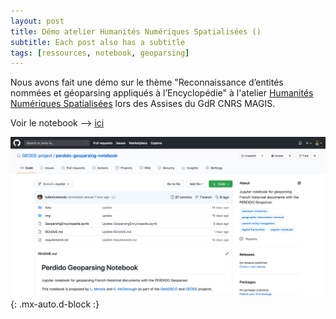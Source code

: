 ```yaml
---
layout: post
title: Démo atelier Humanités Numériques Spatialisées ()
subtitle: Each post also has a subtitle
tags: [ressources, notebook, geoparsing]
---
```


Nous avons fait une démo sur le thème "Reconnaissance d’entités nommées et géoparsing appliqués à l’Encyclopédie" à l'atelier [Humanités Numériques Spatialisées](https://projet.liris.cnrs.fr/aphns-magis/) lors des Assises du GdR CNRS MAGIS.

Voir le notebook --> [ici](https://github.com/GEODE-project/perdido-geoparsing-notebook)

![notebook](/assets/img/posts/screen_github_notebook_geoparsing.png){: .mx-auto.d-block :}

